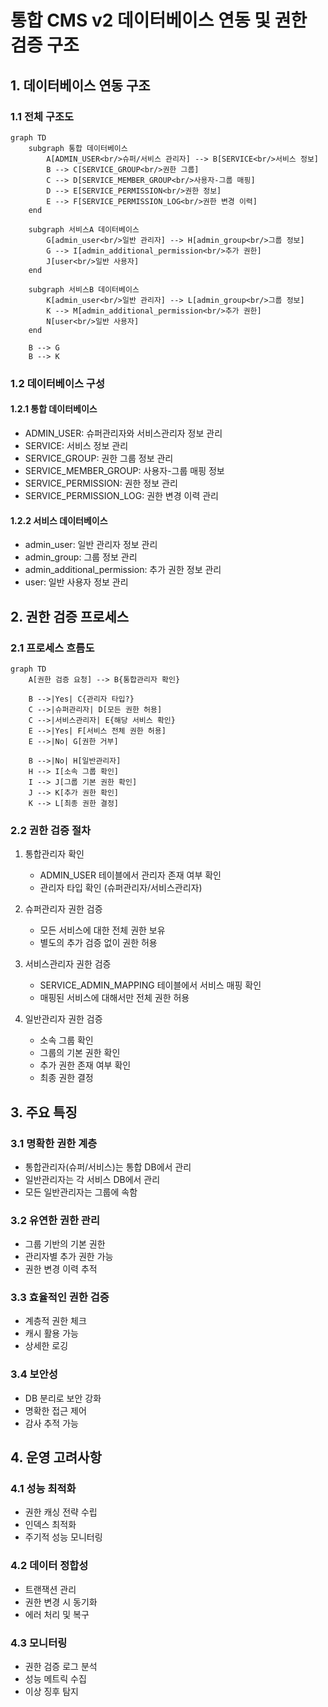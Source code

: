 # 통합 CMS v2 데이터베이스 연동 및 권한 검증 구조

## 1. 데이터베이스 연동 구조

### 1.1 전체 구조도

```mermaid
graph TD
    subgraph 통합 데이터베이스
        A[ADMIN_USER<br/>슈퍼/서비스 관리자] --> B[SERVICE<br/>서비스 정보]
        B --> C[SERVICE_GROUP<br/>권한 그룹]
        C --> D[SERVICE_MEMBER_GROUP<br/>사용자-그룹 매핑]
        D --> E[SERVICE_PERMISSION<br/>권한 정보]
        E --> F[SERVICE_PERMISSION_LOG<br/>권한 변경 이력]
    end

    subgraph 서비스A 데이터베이스
        G[admin_user<br/>일반 관리자] --> H[admin_group<br/>그룹 정보]
        G --> I[admin_additional_permission<br/>추가 권한]
        J[user<br/>일반 사용자]
    end

    subgraph 서비스B 데이터베이스
        K[admin_user<br/>일반 관리자] --> L[admin_group<br/>그룹 정보]
        K --> M[admin_additional_permission<br/>추가 권한]
        N[user<br/>일반 사용자]
    end

    B --> G
    B --> K
```

### 1.2 데이터베이스 구성

#### 1.2.1 통합 데이터베이스
- ADMIN_USER: 슈퍼관리자와 서비스관리자 정보 관리
- SERVICE: 서비스 정보 관리
- SERVICE_GROUP: 권한 그룹 정보 관리
- SERVICE_MEMBER_GROUP: 사용자-그룹 매핑 정보
- SERVICE_PERMISSION: 권한 정보 관리
- SERVICE_PERMISSION_LOG: 권한 변경 이력 관리

#### 1.2.2 서비스 데이터베이스
- admin_user: 일반 관리자 정보 관리
- admin_group: 그룹 정보 관리
- admin_additional_permission: 추가 권한 정보 관리
- user: 일반 사용자 정보 관리

## 2. 권한 검증 프로세스

### 2.1 프로세스 흐름도

```mermaid
graph TD
    A[권한 검증 요청] --> B{통합관리자 확인}
    
    B -->|Yes| C{관리자 타입?}
    C -->|슈퍼관리자| D[모든 권한 허용]
    C -->|서비스관리자| E{해당 서비스 확인}
    E -->|Yes| F[서비스 전체 권한 허용]
    E -->|No| G[권한 거부]
    
    B -->|No| H[일반관리자]
    H --> I[소속 그룹 확인]
    I --> J[그룹 기본 권한 확인]
    J --> K[추가 권한 확인]
    K --> L[최종 권한 결정]
```

### 2.2 권한 검증 절차

1. 통합관리자 확인
   - ADMIN_USER 테이블에서 관리자 존재 여부 확인
   - 관리자 타입 확인 (슈퍼관리자/서비스관리자)

2. 슈퍼관리자 권한 검증
   - 모든 서비스에 대한 전체 권한 보유
   - 별도의 추가 검증 없이 권한 허용

3. 서비스관리자 권한 검증
   - SERVICE_ADMIN_MAPPING 테이블에서 서비스 매핑 확인
   - 매핑된 서비스에 대해서만 전체 권한 허용

4. 일반관리자 권한 검증
   - 소속 그룹 확인
   - 그룹의 기본 권한 확인
   - 추가 권한 존재 여부 확인
   - 최종 권한 결정

## 3. 주요 특징

### 3.1 명확한 권한 계층
- 통합관리자(슈퍼/서비스)는 통합 DB에서 관리
- 일반관리자는 각 서비스 DB에서 관리
- 모든 일반관리자는 그룹에 속함

### 3.2 유연한 권한 관리
- 그룹 기반의 기본 권한
- 관리자별 추가 권한 가능
- 권한 변경 이력 추적

### 3.3 효율적인 권한 검증
- 계층적 권한 체크
- 캐시 활용 가능
- 상세한 로깅

### 3.4 보안성
- DB 분리로 보안 강화
- 명확한 접근 제어
- 감사 추적 가능

## 4. 운영 고려사항

### 4.1 성능 최적화
- 권한 캐싱 전략 수립
- 인덱스 최적화
- 주기적 성능 모니터링

### 4.2 데이터 정합성
- 트랜잭션 관리
- 권한 변경 시 동기화
- 에러 처리 및 복구

### 4.3 모니터링
- 권한 검증 로그 분석
- 성능 메트릭 수집
- 이상 징후 탐지